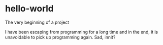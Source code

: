 # hello-world
The very beginning of a project

I have been escaping from programming for a long time and in the end, it is unavoidable to pick up programming again.
Sad, innit?

